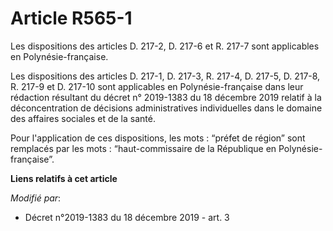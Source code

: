 # Article R565-1

Les dispositions des articles D. 217-2, D. 217-6 et R. 217-7 sont applicables en Polynésie-française.

Les dispositions des articles D. 217-1, D. 217-3, R. 217-4, D. 217-5, D. 217-8, R. 217-9 et D. 217-10 sont applicables en
Polynésie-française dans leur rédaction résultant du décret n° 2019-1383 du 18 décembre 2019 relatif à la déconcentration de
décisions administratives individuelles dans le domaine des affaires sociales et de la santé.

Pour l'application de ces dispositions, les mots : “préfet de région” sont remplacés par les mots : “haut-commissaire de la
République en Polynésie-française”.

**Liens relatifs à cet article**

_Modifié par_:

  - Décret n°2019-1383 du 18 décembre 2019 - art. 3
